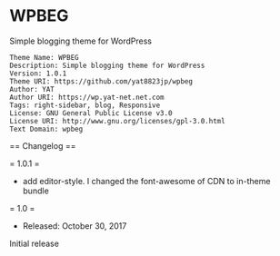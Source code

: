 # WPBEG

Simple blogging theme for WordPress

```
Theme Name: WPBEG
Description: Simple blogging theme for WordPress
Version: 1.0.1
Theme URI: https://github.com/yat8823jp/wpbeg
Author: YAT
Author URI: https://wp.yat-net.net.com
Tags: right-sidebar, blog, Responsive
License: GNU General Public License v3.0
License URI: http://www.gnu.org/licenses/gpl-3.0.html
Text Domain: wpbeg
```

== Changelog ==

= 1.0.1 =
* add editor-style. I changed the font-awesome of CDN to in-theme bundle

= 1.0 =
* Released: October 30, 2017

Initial release
